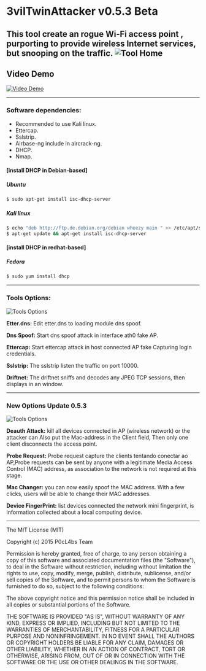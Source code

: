 # 3vilTwinAttacker v0.5.3 Beta
This tool create an rogue Wi-Fi access point , purporting to provide wireless Internet services, but snooping on the traffic.
![Tool Home](https://dl.dropboxusercontent.com/u/97321327/evil/3vilupdate.png)
---

## Video Demo

[![Video Demo](http://img.youtube.com/vi/Jrb43KVPIJw/0.jpg)](http://www.youtube.com/watch?v=Jrb43KVPIJw)

---

### Software dependencies:

* Recommended to use Kali linux.
* Ettercap.
* Sslstrip.
* Airbase-ng include in aircrack-ng.
* DHCP.
* Nmap.

#### [install DHCP in  Debian-based]

##### Ubuntu

```sh
$ sudo apt-get install isc-dhcp-server
```

##### Kali linux

```sh
$ echo "deb http://ftp.de.debian.org/debian wheezy main " >> /etc/apt/sources.list
$ apt-get update && apt-get install isc-dhcp-server
```

#### [install DHCP in  redhat-based]

##### Fedora

```sh
$ sudo yum install dhcp
```
---

### Tools Options:

![Tools Options](https://dl.dropboxusercontent.com/u/97321327/evil/evil2.png)

**Etter.dns:** Edit etter.dns to loading module dns spoof.


**Dns Spoof:** Start dns spoof attack in interface ath0 fake AP.


**Ettercap:** Start ettercap attack in host connected AP fake Capturing login credentials.


**Sslstrip:** The sslstrip listen the traffic on port 10000.


**Driftnet:** The driftnet sniffs and decodes any JPEG TCP sessions, then displays in  an window.


---

### New Options Update 0.5.3
![Tools Options](https://dl.dropboxusercontent.com/u/97321327/evil/3vilupdate2.png)

**Deauth Attack:** kill all devices connected in AP (wireless network) or the attacker can Also put the Mac-address in the Client field, Then only one client disconnects the access point.


**Probe Request:**  Probe request  capture the  clients tentando conectar ao AP,Probe requests can be sent by anyone with a legitimate Media Access Control (MAC) address, as association to the network is not required at this stage.


**Mac Changer:** you can now easily spoof the MAC address. With a few clicks, users will be able to change their MAC addresses.


**Device FingerPrint:**  list devices connected the network mini fingerprint, is information collected about a local computing device.

---
The MIT License (MIT)

Copyright (c) 2015 P0cL4bs Team

Permission is hereby granted, free of charge, to any person obtaining a copy
of this software and associated documentation files (the "Software"), to deal
in the Software without restriction, including without limitation the rights
to use, copy, modify, merge, publish, distribute, sublicense, and/or sell
copies of the Software, and to permit persons to whom the Software is
furnished to do so, subject to the following conditions:

The above copyright notice and this permission notice shall be included in all
copies or substantial portions of the Software.

THE SOFTWARE IS PROVIDED "AS IS", WITHOUT WARRANTY OF ANY KIND, EXPRESS OR
IMPLIED, INCLUDING BUT NOT LIMITED TO THE WARRANTIES OF MERCHANTABILITY,
FITNESS FOR A PARTICULAR PURPOSE AND NONINFRINGEMENT. IN NO EVENT SHALL THE
AUTHORS OR COPYRIGHT HOLDERS BE LIABLE FOR ANY CLAIM, DAMAGES OR OTHER
LIABILITY, WHETHER IN AN ACTION OF CONTRACT, TORT OR OTHERWISE, ARISING FROM,
OUT OF OR IN CONNECTION WITH THE SOFTWARE OR THE USE OR OTHER DEALINGS IN THE
SOFTWARE.
